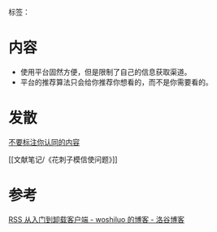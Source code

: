 标签： 
# 内容
- 使用平台固然方便，但是限制了自己的信息获取渠道。
- 平台的推荐算法只会给你推荐你想看的，而不是你需要看的。

# 发散
[不要标注你认同的内容](闪念笔记/不要标注你认同的内容.md)

[[文献笔记/《花刺子模信使问题》]]

# 参考
[RSS 从入门到卸载客户端 - woshiluo 的博客 - 洛谷博客](https://www.luogu.com.cn/blog/woshiluo/how-to-use-rss)